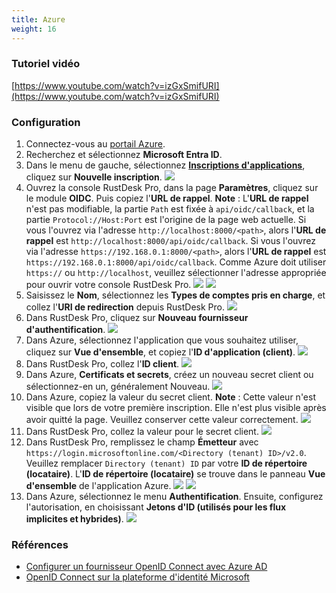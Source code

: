 ```yaml
---
title: Azure
weight: 16
---
```


### Tutoriel vidéo

[https://www.youtube.com/watch?v=izGxSmifURI](https://www.youtube.com/watch?v=izGxSmifURI)

### Configuration

1. Connectez-vous au [portail Azure](https://portal.azure.com).
2. Recherchez et sélectionnez **Microsoft Entra ID**.
3. Dans le menu de gauche, sélectionnez [**Inscriptions d'applications**](https://portal.azure.com/#view/Microsoft_AAD_IAM/ActiveDirectoryMenuBlade/~/RegisteredApps), cliquez sur **Nouvelle inscription**.
![](/docs/en/self-host/rustdesk-server-pro/oidc/azure/images/1-Azure-NewRegistration.png)
4. Ouvrez la console RustDesk Pro, dans la page **Paramètres**, cliquez sur le module **OIDC**. Puis copiez l'**URL de rappel**. **Note** : L'**URL de rappel** n'est pas modifiable, la partie `Path` est fixée à `api/oidc/callback`, et la partie `Protocol://Host:Port` est l'origine de la page web actuelle. Si vous l'ouvrez via l'adresse `http://localhost:8000/<path>`, alors l'**URL de rappel** est `http://localhost:8000/api/oidc/callback`. Si vous l'ouvrez via l'adresse `https://192.168.0.1:8000/<path>`, alors l'**URL de rappel** est `https://192.168.0.1:8000/api/oidc/callback`. Comme Azure doit utiliser `https://` ou `http://localhost`, veuillez sélectionner l'adresse appropriée pour ouvrir votre console RustDesk Pro.
![](/docs/en/self-host/rustdesk-server-pro/oidc/azure/images/12-RustDesk-Callback.png)
![](/docs/en/self-host/rustdesk-server-pro/oidc/azure/images/2-Azure-Register-RecirectURIs-Restrictions.png)
5. Saisissez le **Nom**, sélectionnez les **Types de comptes pris en charge**, et collez l'**URI de redirection** depuis RustDesk Pro.
![](/docs/en/self-host/rustdesk-server-pro/oidc/azure/images/2-Azure-Register.png)
6. Dans RustDesk Pro, cliquez sur **Nouveau fournisseur d'authentification**.
![](/docs/en/self-host/rustdesk-server-pro/oidc/azure/images/3-RustDesk-NewAuthProvider.png)
7. Dans Azure, sélectionnez l'application que vous souhaitez utiliser, cliquez sur **Vue d'ensemble**, et copiez l'**ID d'application (client)**.
![](/docs/en/self-host/rustdesk-server-pro/oidc/azure/images/4-Azure-ClientID.png)
8. Dans RustDesk Pro, collez l'**ID client**.
![](/docs/en/self-host/rustdesk-server-pro/oidc/azure/images/5-RustDesk-ClientID.png)
9. Dans Azure, **Certificats et secrets**, créez un nouveau secret client ou sélectionnez-en un, généralement Nouveau.
![](/docs/en/self-host/rustdesk-server-pro/oidc/azure/images/6-Azure-NewOrSelectClientSecret.png)
10. Dans Azure, copiez la valeur du secret client. **Note** : Cette valeur n'est visible que lors de votre première inscription. Elle n'est plus visible après avoir quitté la page. Veuillez conserver cette valeur correctement.
![](/docs/en/self-host/rustdesk-server-pro/oidc/azure/images/7-Azure-CopySecretValue.png)
11. Dans RustDesk Pro, collez la valeur pour le secret client.
![](/docs/en/self-host/rustdesk-server-pro/oidc/azure/images/8-RustDesk-FillClientSecret.png)
12. Dans RustDesk Pro, remplissez le champ **Émetteur** avec `https://login.microsoftonline.com/<Directory (tenant) ID>/v2.0`. Veuillez remplacer `Directory (tenant) ID` par votre **ID de répertoire (locataire)**. L'**ID de répertoire (locataire)** se trouve dans le panneau **Vue d'ensemble** de l'application Azure.
![](/docs/en/self-host/rustdesk-server-pro/oidc/azure/images/9-RustDesk-Issuer.png)
![](/docs/en/self-host/rustdesk-server-pro/oidc/azure/images/10-Azure-TenantID.png)
13. Dans Azure, sélectionnez le menu **Authentification**. Ensuite, configurez l'autorisation, en choisissant **Jetons d'ID (utilisés pour les flux implicites et hybrides)**.
![](/docs/en/self-host/rustdesk-server-pro/oidc/azure/images/11-Azure-Auth.png)

### Références

- [Configurer un fournisseur OpenID Connect avec Azure AD](https://learn.microsoft.com/en-us/power-pages/security/authentication/openid-settings)
- [OpenID Connect sur la plateforme d'identité Microsoft](https://learn.microsoft.com/en-us/azure/active-directory/develop/v2-protocols-oidc)